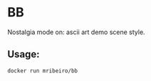 BB
=====

Nostalgia mode on: ascii art demo scene style.

Usage:
---

```bash
docker run mribeiro/bb
```

